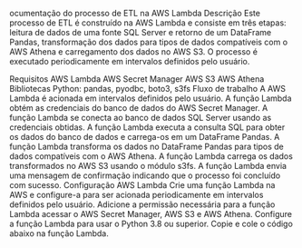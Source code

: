 ocumentação do processo de ETL na AWS Lambda Descrição Este processo de ETL é construído na AWS Lambda e consiste em três etapas: leitura de dados de uma fonte SQL Server e retorno de um DataFrame Pandas, transformação dos dados para tipos de dados compatíveis com o AWS Athena e carregamento dos dados no AWS S3. O processo é executado periodicamente em intervalos definidos pelo usuário.

Requisitos AWS Lambda AWS Secret Manager AWS S3 AWS Athena Bibliotecas Python: pandas, pyodbc, boto3, s3fs Fluxo de trabalho A AWS Lambda é acionada em intervalos definidos pelo usuário. A função Lambda obtém as credenciais do banco de dados do AWS Secret Manager. A função Lambda se conecta ao banco de dados SQL Server usando as credenciais obtidas. A função Lambda executa a consulta SQL para obter os dados do banco de dados e carrega-os em um DataFrame Pandas. A função Lambda transforma os dados no DataFrame Pandas para tipos de dados compatíveis com o AWS Athena. A função Lambda carrega os dados transformados no AWS S3 usando o módulo s3fs. A função Lambda envia uma mensagem de confirmação indicando que o processo foi concluído com sucesso. Configuração AWS Lambda Crie uma função Lambda na AWS e configure-a para ser acionada periodicamente em intervalos definidos pelo usuário. Adicione a permissão necessária para a função Lambda acessar o AWS Secret Manager, AWS S3 e AWS Athena. Configure a função Lambda para usar o Python 3.8 ou superior. Copie e cole o código abaixo na função Lambda.
